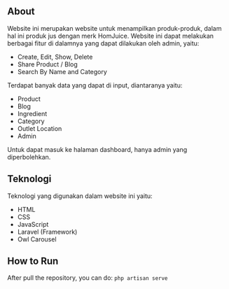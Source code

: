 ## About

Website ini merupakan website untuk menampilkan produk-produk, dalam hal ini produk jus dengan merk HomJuice. Website ini dapat melakukan berbagai fitur di dalamnya yang dapat dilakukan oleh admin, yaitu:
- Create, Edit, Show, Delete
- Share Product / Blog
- Search By Name and Category

Terdapat banyak data yang dapat di input, diantaranya yaitu:
- Product
- Blog
- Ingredient
- Category
- Outlet Location
- Admin

Untuk dapat masuk ke halaman dashboard, hanya admin yang diperbolehkan.

## Teknologi

Teknologi yang digunakan dalam website ini yaitu:
- HTML
- CSS
- JavaScript
- Laravel (Framework)
- Owl Carousel

## How to Run

After pull the repository, you can do:
```php artisan serve```



